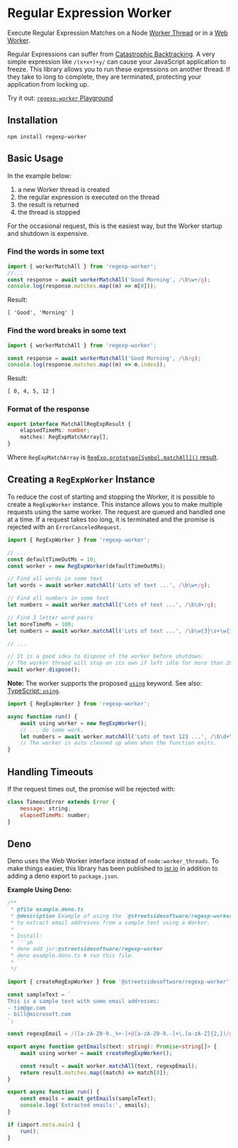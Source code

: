 # Regular Expression Worker

Execute Regular Expression Matches on a Node [Worker Thread](https://nodejs.org/api/worker_threads.html) or in a [Web Worker](https://developer.mozilla.org/en-US/docs/Web/API/Worker).

Regular Expressions can suffer from [Catastrophic Backtracking](https://www.regular-expressions.info/catastrophic.html). A very simple expression like `/(x+x+)+y/` can cause your JavaScript application to freeze. This library allows you to run these expressions on another thread. If they take to long to complete, they are terminated, protecting your application from locking up.

Try it out: [`regexp-worker` Playground](https://streetsidesoftware.com/regexp-worker/)

## Installation

```
npm install regexp-worker
```

## Basic Usage

In the example below:

1. a new Worker thread is created
1. the regular expression is executed on the thread
1. the result is returned
1. the thread is stopped

For the occasional request, this is the easiest way, but the Worker startup and shutdown is expensive.

### Find the words in some text

<!--- @@inject: ./examples/example-words.js --->

```js
import { workerMatchAll } from 'regexp-worker';
//...
const response = await workerMatchAll('Good Morning', /\b\w+/g);
console.log(response.matches.map((m) => m[0]));
```

<!--- @@inject-end: ./examples/example-words.js --->

Result:

<!--- @@inject: ./examples/output/example-words.js.out.txt --->

```
[ 'Good', 'Morning' ]
```

<!--- @@inject-end: ./examples/output/example-words.js.out.txt --->

### Find the word breaks in some text

<!--- @@inject: ./examples/example-indexes.js --->

```js
import { workerMatchAll } from 'regexp-worker';

const response = await workerMatchAll('Good Morning', /\b/g);
console.log(response.matches.map((m) => m.index));
```

<!--- @@inject-end: ./examples/example-indexes.js --->

Result:

<!--- @@inject-code: examples/output/example-indexes.js.out.txt --->

```
[ 0, 4, 5, 12 ]
```

<!--- @@inject-end: examples/output/example-indexes.js.out.txt --->

### Format of the response

```ts
export interface MatchAllRegExpResult {
    elapsedTimeMs: number;
    matches: RegExpMatchArray[];
}
```

Where `RegExpMatchArray` is [`RegExp.prototype[Symbol.matchAll]()` result](https://developer.mozilla.org/en-US/docs/Web/JavaScript/Reference/Global_Objects/RegExp/exec#Description).

## Creating a `RegExpWorker` Instance

To reduce the cost of starting and stopping the Worker, it is possible to create a `RegExpWorker` instance.
This instance allows you to make multiple requests using the same worker. The request are queued and handled
one at a time. If a request takes too long, it is terminated and the promise is rejected with an `ErrorCanceledRequest`.

```js
import { RegExpWorker } from 'regexp-worker';

// ...
const defaultTimeOutMs = 10;
const worker = new RegExpWorker(defaultTimeOutMs);

// Find all words in some text
let words = await worker.matchAll('Lots of text ...', /\b\w+/g);

// Find all numbers in some text
let numbers = await worker.matchAll('Lots of text ...', /\b\d+/g);

// Find 3 letter word pairs
let moreTimeMs = 100;
let numbers = await worker.matchAll('Lots of text ...', /\b\w{3}\s+\w{3}/g, moreTimeMs);

// ...

// It is a good idea to dispose of the worker before shutdown.
// The worker thread will stop on its own if left idle for more than 200ms.
await worker.dispose();
```

**Note:** The worker supports the proposed [`using`](https://github.com/tc39/proposal-explicit-resource-management) keyword. See also: [TypeScript: `using`](https://www.typescriptlang.org/docs/handbook/release-notes/typescript-5-2.html).

```ts
import { RegExpWorker } from 'regexp-worker';

async function run() {
    await using worker = new RegExpWorker();
    // ... do some work.
    let numbers = await worker.matchAll('Lots of text 123 ...', /\b\d+\b/g);
    // The worker is auto cleaned up when when the function exits.
}
```

## Handling Timeouts

If the request times out, the promise will be rejected with:

```js
class TimeoutError extends Error {
    message: string;
    elapsedTimeMs: number;
}
```

## Deno

Deno uses the Web Worker interface instead of `node:worker_threads`.
To make things easier, this library has been published to [jsr.io](https://jsr.io/@streetsidesoftware/regexp-worker) in addition to
adding a deno export to `package.json`.

**Example Using Deno:**

<!--- @@inject: ./examples/example.deno.ts --->

````ts
/**
 * @file example.deno.ts
 * @description Example of using the `@streetsidesoftware/regexp-worker` package in Deno
 * to extract email addresses from a sample text using a Worker.
 *
 * Install:
 * ```sh
 * deno add jsr:@streetsidesoftware/regexp-worker
 * deno example.deno.ts # run this file.
 * ```
 */

import { createRegExpWorker } from '@streetsidesoftware/regexp-worker';

const sampleText = `
This is a sample text with some email addresses:
- tim@ge.com
- bill@microsoft.com
`;

const regexpEmail = /([a-zA-Z0-9._%+-]+@[a-zA-Z0-9.-]+\.[a-zA-Z]{2,})/g;

export async function getEmails(text: string): Promise<string[]> {
    await using worker = await createRegExpWorker();

    const result = await worker.matchAll(text, regexpEmail);
    return result.matches.map((match) => match[0]);
}

export async function run() {
    const emails = await getEmails(sampleText);
    console.log('Extracted emails:', emails);
}

if (import.meta.main) {
    run();
}
````

<!--- @@inject-end: ./examples/example.deno.ts --->
